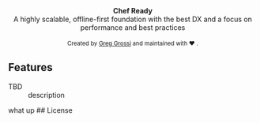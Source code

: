 
<div align="center"><strong>Chef Ready</strong></div>
<div align="center">A highly scalable, offline-first foundation with the best DX and a focus on performance and best practices</div>
<br />
<div align="center">
  <sub>Created by <a href="https://twitter.com/mxstbr">Greg Grossi</a> and maintained with ❤️ </a>.</sub>
</div>

## Features

<dl>
  <dt>TBD</dt>
  <dd>description</dd>
</dl>
what up
## License


